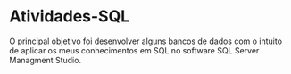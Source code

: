 # Atividades-SQL

O principal objetivo foi desenvolver alguns bancos de dados com o intuito de aplicar os meus conhecimentos em SQL
no software SQL Server Managment Studio.
